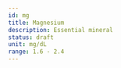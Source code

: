 ```yaml
---
id: mg
title: Magnesium
description: Essential mineral
status: draft
unit: mg/dL
range: 1.6 - 2.4
---
```


